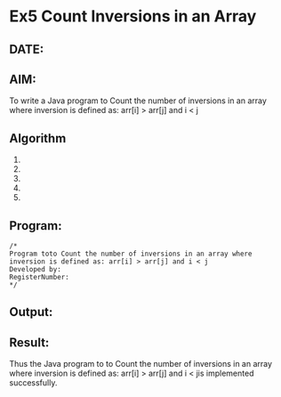 # Ex5 Count Inversions in an Array
## DATE:
## AIM:
To write a Java program  to Count the number of inversions in an array where inversion is defined as: arr[i] > arr[j] and i < j

## Algorithm
1. 
2. 
3. 
4.  
5.   

## Program:
```
/*
Program toto Count the number of inversions in an array where inversion is defined as: arr[i] > arr[j] and i < j
Developed by: 
RegisterNumber:  
*/
```

## Output:



## Result:
Thus the Java program to to Count the number of inversions in an array where inversion is defined as: arr[i] > arr[j] and i < jis implemented successfully.
